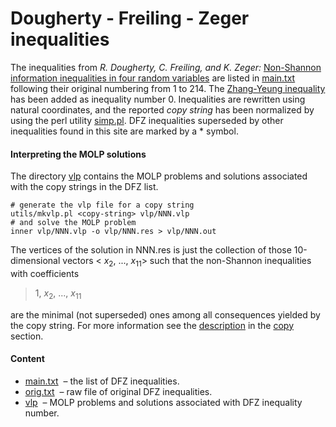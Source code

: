 Dougherty - Freiling - Zeger inequalities
=================

The inequalities from *R. Dougherty, C. 
Freiling, and K.  Zeger:* [Non-Shannon information inequalities in four
random variables](http://arxiv.org/pdf/1104.3602v1) are
listed in [main.txt](main.txt) following their original numbering from 1 to 214. 
The [Zhang-Yeung inequality](http://www.cs.cornell.edu/courses/cs783/2007fa/papers/ZYnonShannon.pdf)
has been added as inequality number 0. Inequalities are rewritten using natural
coordinates, and the reported *copy string* has been normalized by using the
perl utility [simp.pl](../utils/simp.pl).
DFZ inequalities superseded by other inequalities found in this site are 
marked by a * symbol.

#### Interpreting the MOLP solutions

The directory [vlp](vlp) contains the MOLP problems and solutions associated
with the copy strings in the DFZ list.

    # generate the vlp file for a copy string
    utils/mkvlp.pl <copy-string> vlp/NNN.vlp
    # and solve the MOLP problem
    inner vlp/NNN.vlp -o vlp/NNN.res > vlp/NNN.out

The vertices of the solution in NNN.res is just the collection of those 
10-dimensional vectors &lt; *x*<sub>2</sub>, ..., *x*<sub>11</sub>&gt; such
that the non-Shannon inequalities with coefficients

>  1, *x*<sub>2</sub>, ..., *x*<sub>11</sub>

are the minimal (not superseded) ones among all consequences yielded by the
copy string. For more information see the
[description](../copy/DESCRIPTION.md) in the [copy](../copy) section.

#### Content

* [main.txt](main.txt) &nbsp;&ndash; the list of DFZ inequalities.
* [orig.txt](orig.txt) &nbsp;&ndash; raw file of original DFZ inequalities.
* [vlp](vlp) &nbsp;&ndash; MOLP problems and solutions associated with DFZ
  inequality number.


